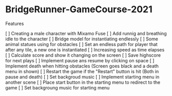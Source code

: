 # BridgeRunner-GameCourse-2021

Features

[ ] Creating a male character with Mixamo Fuse
[ ] Add runnig and breathing idle to the character
[ ] Bridge model for instantiating endlessly
[ ] Some animal statues using for obstacles
[ ] Set an endless path for player that after any tile, a new one is instantiated
[ ] Increasing speed as time elapses
[ ] Calculate score and show it changing on the screen
[ ] Save highscore for next plays
[ ] Implement pause ans resume by clicking on space
[ ] Implement death when hitting obstacles (Screen goes black and a death menu in shown)
[ ] Restart the game if the "Restart" button is hit (Both in pause and death)
[ ] Set backgroud music
[ ] Implement starting menu in another scene
[ ] Place start button in the starting menu to redirect to the game
[ ] Set backgroung music for starting menu
